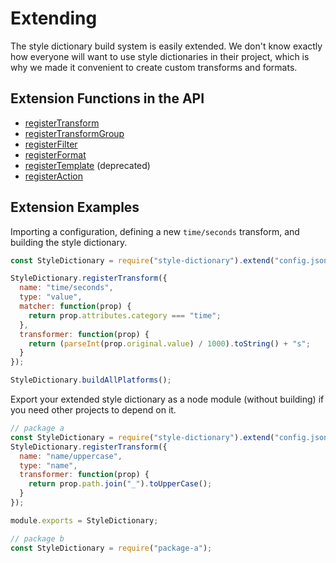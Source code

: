 # Extending

The style dictionary build system is easily extended. We don't know exactly how everyone will want to use style dictionaries in their project, which is why we made it convenient to create custom transforms and formats.

## Extension Functions in the API

- [registerTransform](api.md#registertransform)
- [registerTransformGroup](api.md#registertransformgroup)
- [registerFilter](api.md#registerfilter)
- [registerFormat](api.md#registerformat)
- [registerTemplate](api.md#registertemplate) (deprecated)
- [registerAction](api.md#registeraction)

## Extension Examples

Importing a configuration, defining a new `time/seconds` transform, and building the style dictionary.

```javascript
const StyleDictionary = require("style-dictionary").extend("config.json");

StyleDictionary.registerTransform({
  name: "time/seconds",
  type: "value",
  matcher: function(prop) {
    return prop.attributes.category === "time";
  },
  transformer: function(prop) {
    return (parseInt(prop.original.value) / 1000).toString() + "s";
  }
});

StyleDictionary.buildAllPlatforms();
```

Export your extended style dictionary as a node module (without building) if you need other projects to depend on it.

```javascript
// package a
const StyleDictionary = require("style-dictionary").extend("config.json");
StyleDictionary.registerTransform({
  name: "name/uppercase",
  type: "name",
  transformer: function(prop) {
    return prop.path.join("_").toUpperCase();
  }
});

module.exports = StyleDictionary;

// package b
const StyleDictionary = require("package-a");
```
